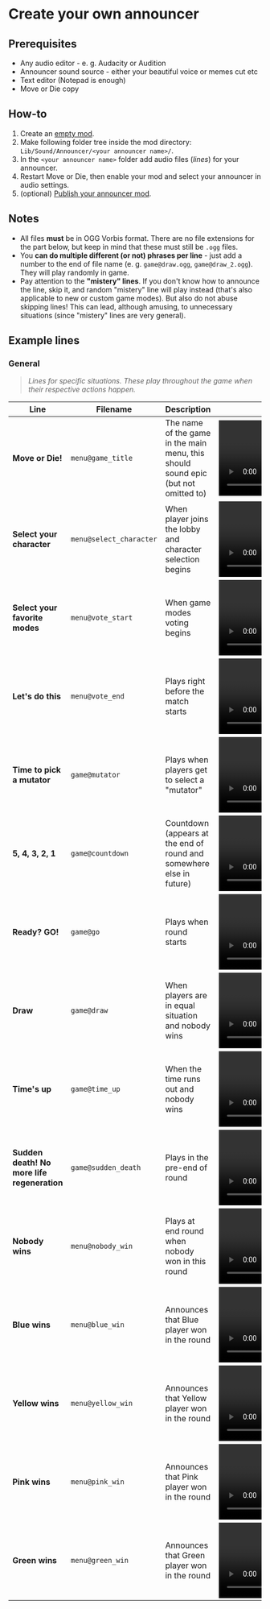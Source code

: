 # Create your own announcer

## Prerequisites
* Any audio editor - e. g. Audacity or Audition
* Announcer sound source - either your beautiful voice or memes cut etc
* Text editor (Notepad is enough)
* Move or Die copy

## How-to

1. Create an [empty mod](./ModStructure.md).
2. Make following folder tree inside the mod directory: `Lib/Sound/Announcer/<your announcer name>/`.
3. In the `<your announcer name>` folder add audio files (*lines*) for your announcer.
4. Restart Move or Die, then enable your mod and select your announcer in audio settings.
5. (optional) [Publish your announcer mod](./PublishMod.md).

## Notes
* All files **must** be in OGG Vorbis format. There are no file extensions for the part below, but keep in mind that these must still be `.ogg` files.
* You **can do multiple different (or not) phrases per line** - just add a number to the end of file name (e. g. `game@draw.ogg`, `game@draw_2.ogg`). They will play randomly in game.
* Pay attention to the **"mistery" lines**. If you don't know how to announce the line, skip it, and random "mistery" line will play instead (that's also applicable to new or custom game modes). But also do not abuse skipping lines! This can lead, although amusing, to unnecessary situations (since "mistery" lines are very general).

## Example lines

### General

> *Lines for specific situations. These play throughout the game when their respective actions happen.*

| Line                                        | Filename                | Description                                                                        | Example                 |
|---------------------------------------------|-------------------------|------------------------------------------------------------------------------------|-------------------------|
| **Move or Die!**                            | `menu@game_title`       | The name of the game in the main menu, this should sound epic (but not omitted to) | <video src="" controls> |
| **Select your character**                   | `menu@select_character` | When player joins the lobby and character selection begins                         | <video src="" controls> |
| **Select your favorite modes**              | `menu@vote_start`       | When game modes voting begins                                                      | <video src="" controls> |
| **Let's do this**                           | `menu@vote_end`         | Plays right before the match starts                                                | <video src="" controls> |
| **Time to pick a mutator**                  | `game@mutator`          | Plays when players get to select a "mutator"                                       | <video src="" controls> |
| **5, 4, 3, 2, 1**                           | `game@countdown`        | Countdown (appears at the end of round and somewhere else in future)               | <video src="" controls> |
| **Ready? GO!**                              | `game@go`               | Plays when round starts                                                            | <video src="" controls> |
| **Draw**                                    | `game@draw`             | When players are in equal situation and nobody wins                                | <video src="" controls> |
| **Time's up**                               | `game@time_up`          | When the time runs out and nobody wins                                             | <video src="" controls> |
| **Sudden death! No more life regeneration** | `game@sudden_death`     | Plays in the pre-end of round                                                      | <video src="" controls> |
| **Nobody wins**                             | `menu@nobody_win`       | Plays at end round when nobody won in this round                                   | <video src="" controls> |
| **Blue wins**                               | `menu@blue_win`         | Announces that Blue player won in the round                                        | <video src="" controls> |
| **Yellow wins**                             | `menu@yellow_win`       | Announces that Yellow player won in the round                                      | <video src="" controls> |
| **Pink wins**                               | `menu@pink_win`         | Announces that Pink player won in the round                                        | <video src="" controls> |
| **Green wins**                              | `menu@green_win`        | Announces that Green player won in the round                                       | <video src="" controls> |
